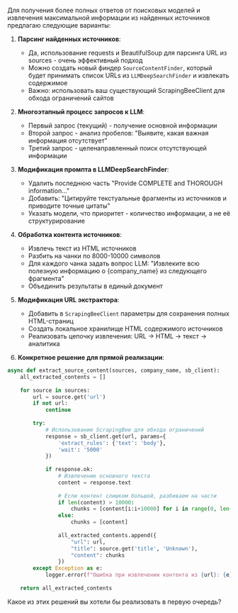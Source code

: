 
Для получения более полных ответов от поисковых моделей и извлечения максимальной информации из найденных источников предлагаю следующие варианты:

1. **Парсинг найденных источников**:
   - Да, использование requests и BeautifulSoup для парсинга URL из sources - очень эффективный подход
   - Можно создать новый финдер `SourceContentFinder`, который будет принимать список URLs из `LLMDeepSearchFinder` и извлекать содержимое
   - Важно: использовать ваш существующий ScrapingBeeClient для обхода ограничений сайтов

2. **Многоэтапный процесс запросов к LLM**:
   - Первый запрос (текущий) - получение основной информации
   - Второй запрос - анализ пробелов: "Выявите, какая важная информация отсутствует"
   - Третий запрос - целенаправленный поиск отсутствующей информации

3. **Модификация промпта в LLMDeepSearchFinder**:
   - Удалить последнюю часть "Provide COMPLETE and THOROUGH information..."
   - Добавить: "Цитируйте текстуальные фрагменты из источников и приводите точные цитаты"
   - Указать модели, что приоритет - количество информации, а не её структурирование

4. **Обработка контента источников**:
   - Извлечь текст из HTML источников
   - Разбить на чанки по 8000-10000 символов
   - Для каждого чанка задать вопрос LLM: "Извлеките всю полезную информацию о {company_name} из следующего фрагмента"
   - Объединить результаты в единый документ

5. **Модификация URL экстрактора**:
   - Добавить в `ScrapingBeeClient` параметры для сохранения полных HTML-страниц
   - Создать локальное хранилище HTML содержимого источников
   - Реализовать цепочку извлечения: URL → HTML → текст → аналитика

6. **Конкретное решение для прямой реализации**:
```python
async def extract_source_content(sources, company_name, sb_client):
    all_extracted_contents = []
    
    for source in sources:
        url = source.get('url')
        if not url:
            continue
            
        try:
            # Использование ScrapingBee для обхода ограничений
            response = sb_client.get(url, params={
                'extract_rules': {'text': 'body'},
                'wait': '5000'
            })
            
            if response.ok:
                # Извлечение основного текста
                content = response.text
                
                # Если контент слишком большой, разбиваем на части
                if len(content) > 10000:
                    chunks = [content[i:i+10000] for i in range(0, len(content), 10000)]
                else:
                    chunks = [content]
                    
                all_extracted_contents.append({
                    "url": url,
                    "title": source.get('title', 'Unknown'),
                    "content": chunks
                })
        except Exception as e:
            logger.error(f"Ошибка при извлечении контента из {url}: {e}")
    
    return all_extracted_contents
```

Какое из этих решений вы хотели бы реализовать в первую очередь?
